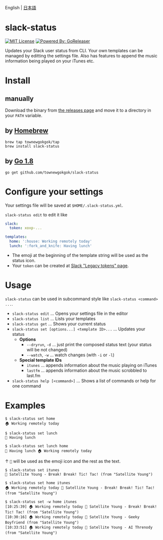 English | [日本語](README.ja.md)

# slack-status

[![MIT License](https://img.shields.io/badge/license-MIT-brightgreen.svg?style=flat-square)](LICENSE)
[![Powered By: GoReleaser](https://img.shields.io/badge/powered%20by-goreleaser-green.svg?style=flat-square)](https://github.com/goreleaser)

Updates your Slack user status from CLI.
Your own templates can be managed by editting the settings file.
Also has features to append the music information being played on your iTunes etc.

# Install

## manually

Download the binary from [the releases page](../../releases) and move it to a directory in your `PATH` variable.

## by [Homebrew](https://brew.sh/)

```
brew tap townewgokgok/tap
brew install slack-status
```

## by [Go 1.8](https://golang.org/)

```
go get github.com/townewgokgok/slack-status
```

# Configure your settings

Your settings file will be saved at `$HOME/.slack-status.yml`.

`slack-status edit` to edit it like

```yaml
slack:
  token: xoxp-...

templates:
  home: ':house: Working remotely today'
  lunch: ':fork_and_knife: Having lunch'
```

- The emoji at the beginning of the template string will be used as the status icon.
- Your `token` can be created at [Slack "Legacy tokens" page](https://api.slack.com/custom-integrations/legacy-tokens).

# Usage

`slack-status` can be used in subcommand style like `slack-status <command> ...`.

- `slack-status edit` … Opens your settings file in the editor
- `slack-status list` … Lists your templates
- `slack-status get` … Shows your current status
- `slack-status set [options...] <template ID>...` … Updates your status
  - **Options**
    - `--dryrun`, `-d` … just print the composed status text (your status will be not changed)
    - `--watch`, `-w` … watch changes (with `-i` or `-l`)
  - **Special template IDs**
    - `itunes` … appends information about the music playing on iTunes
    - `lastfm` … appends information about the music scrobbled to last.fm
- `slack-status help [<command>]` … Shows a list of commands or help for one command

# Examples

```
$ slack-status set home
🏠 Working remotely today
```

```
$ slack-status set lunch
🍴 Having lunch
```

```
$ slack-status set lunch home
🍴 Having lunch 🏠 Working remotely today
```

↑ `🍴` will be used as the emoji icon and the rest as the text.

```
$ slack-status set itunes
🎵 Satellite Young - Break! Break! Tic! Tac! (from "Satellite Young")
```

```
$ slack-status set home itunes
🏠 Working remotely today 🎵 Satellite Young - Break! Break! Tic! Tac! (from "Satellite Young")
```

```
$ slack-status set -w home itunes
[10:25:39] 🏠 Working remotely today 🎵 Satellite Young - Break! Break! Tic! Tac! (from "Satellite Young")
[10:30:16] 🏠 Working remotely today 🎵 Satellite Young - Geeky Boyfriend (from "Satellite Young")
[10:33:51] 🏠 Working remotely today 🎵 Satellite Young - AI Threnody (from "Satellite Young")
```
